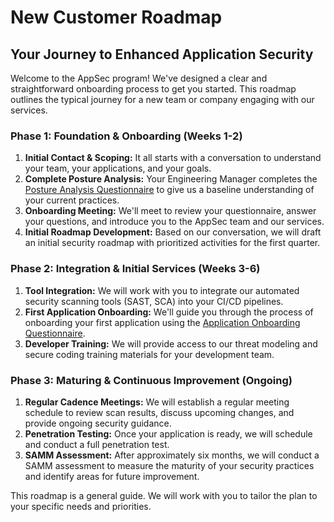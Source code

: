 # New Customer Roadmap

## Your Journey to Enhanced Application Security

Welcome to the AppSec program! We've designed a clear and straightforward onboarding process to get you started. This roadmap outlines the typical journey for a new team or company engaging with our services.

### Phase 1: Foundation & Onboarding (Weeks 1-2)

1.  **Initial Contact & Scoping:** It all starts with a conversation to understand your team, your applications, and your goals.
2.  **Complete Posture Analysis:** Your Engineering Manager completes the [Posture Analysis Questionnaire](/docs/posture-analysis-questionnaire) to give us a baseline understanding of your current practices.
3.  **Onboarding Meeting:** We'll meet to review your questionnaire, answer your questions, and introduce you to the AppSec team and our services.
4.  **Initial Roadmap Development:** Based on our conversation, we will draft an initial security roadmap with prioritized activities for the first quarter.

### Phase 2: Integration & Initial Services (Weeks 3-6)

1.  **Tool Integration:** We will work with you to integrate our automated security scanning tools (SAST, SCA) into your CI/CD pipelines.
2.  **First Application Onboarding:** We'll guide you through the process of onboarding your first application using the [Application Onboarding Questionnaire](/docs/application-onboarding-questionnaire).
3.  **Developer Training:** We will provide access to our threat modeling and secure coding training materials for your development team.

### Phase 3: Maturing & Continuous Improvement (Ongoing)

1.  **Regular Cadence Meetings:** We will establish a regular meeting schedule to review scan results, discuss upcoming changes, and provide ongoing security guidance.
2.  **Penetration Testing:** Once your application is ready, we will schedule and conduct a full penetration test.
3.  **SAMM Assessment:** After approximately six months, we will conduct a SAMM assessment to measure the maturity of your security practices and identify areas for future improvement.

This roadmap is a general guide. We will work with you to tailor the plan to your specific needs and priorities.
